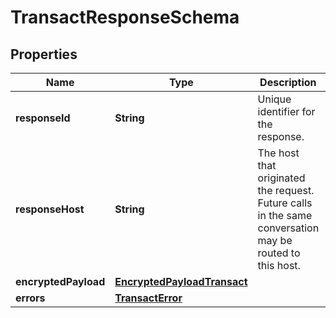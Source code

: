 

# TransactResponseSchema

## Properties

Name | Type | Description | Notes
------------ | ------------- | ------------- | -------------
**responseId** | **String** | Unique identifier for the response.  |  [optional]
**responseHost** | **String** | The host that originated the request. Future calls in the same conversation may be routed to this host.  |  [optional]
**encryptedPayload** | [**EncryptedPayloadTransact**](EncryptedPayloadTransact.md) |  |  [optional]
**errors** | [**TransactError**](TransactError.md) |  |  [optional]



